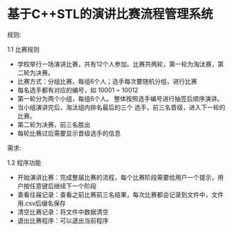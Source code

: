 # 基于C++STL的演讲比赛流程管理系统

规则:

1.1 比赛规则

- 学校举行一场演讲比赛，共有12个人参加。比赛共两轮，第一轮为淘汰赛，第二轮为决赛。
- 比赛方式：分组比赛，每组6个人；选手每次要随机分组，进行比赛
- 每名选手都有对应的编号，如 10001 ~ 10012 
- 第一轮分为两个小组，每组6个人。 整体按照选手编号进行抽签后顺序演讲。
- 当小组演讲完后，淘汰组内排名最后的三个     选手，前三名晋级，进入下一轮的比赛。
- 第二轮为决赛，前三名胜出
- 每轮比赛过后需要显示晋级选手的信息

需求:

1.2 程序功能

- 开始演讲比赛：完成整届比赛的流程，每个比赛阶段需要给用户一个提示，用户按任意键后继续下一个阶段
- 查看往届记录：查看之前比赛前三名结果，每次比赛都会记录到文件中，文件用.csv后缀名保存
- 清空比赛记录：将文件中数据清空
- 退出比赛程序：可以退出当前程序
